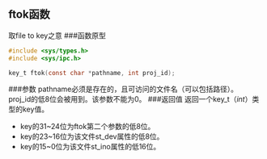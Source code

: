 ftok函数
-------
取file to key之意
###函数原型
```c
#include <sys/types.h>
#include <sys/ipc.h>

key_t ftok(const char *pathname, int proj_id);
```
###参数
pathname必须是存在的，且可访问的文件名（可以包括路径）。  
proj_id的低8位会被用到。该参数不能为0。
###返回值
返回一个key_t（*int*）类型的key值。  
* key的31~24位为ftok第二个参数的低8位。
* key的23~16位为该文件st_dev属性的低8位。
* key的15~0位为该文件st_ino属性的低16位。